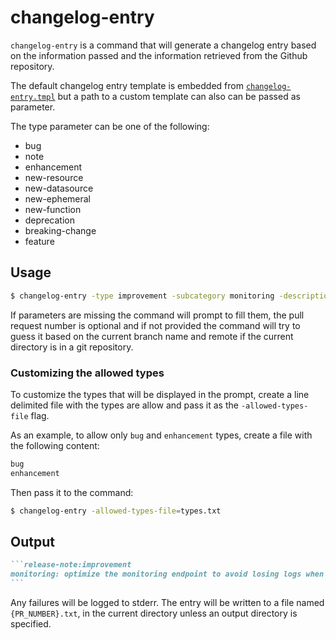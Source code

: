# changelog-entry

`changelog-entry` is a command that will generate a changelog entry based on the information passed and the information retrieved from the Github repository.

The default changelog entry template is embedded from [`changelog-entry.tmpl`](changelog-entry.tmpl) but a path to a custom template can also can be passed as parameter.

The type parameter can be one of the following:
* bug
* note
* enhancement
* new-resource
* new-datasource
* new-ephemeral
* new-function
* deprecation
* breaking-change
* feature

## Usage

```sh
$ changelog-entry -type improvement -subcategory monitoring -description "optimize the monitoring endpoint to avoid losing logs when under high load"
```

If parameters are missing the command will prompt to fill them, the pull request number is optional and if not provided the command will try to guess it based on the current branch name and remote if the current directory is in a git repository.

### Customizing the allowed types

To customize the types that will be displayed in the prompt, create a line
delimited file with the types are allow and pass it as the `-allowed-types-file`
flag.

As an example, to allow only `bug` and `enhancement` types, create a file with the following content:

```sh
bug
enhancement
```

Then pass it to the command:

```sh
$ changelog-entry -allowed-types-file=types.txt
```

## Output

``````markdown
```release-note:improvement
monitoring: optimize the monitoring endpoint to avoid losing logs when under high load
```
``````

Any failures will be logged to stderr. The entry will be written to a file named `{PR_NUMBER}.txt`, in the current directory unless an output directory is specified.
